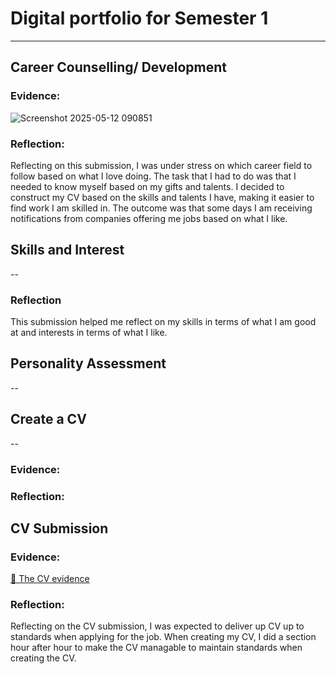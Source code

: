 # Digital portfolio for Semester 1
------
## Career Counselling/ Development
### Evidence:
![Screenshot 2025-05-12 090851](https://github.com/user-attachments/assets/9c9f9f7e-778b-40cd-980a-d14ddf83e9a4)
### Reflection:
Reflecting on this submission, I was under stress on which career field to follow based on what I love doing. The task that I had to do was that I needed to know myself based on my gifts and talents. I decided to construct my CV based on the skills and talents I have, making it easier to find work I am skilled in. The outcome was that some days I am receiving notifications from companies offering me jobs based on what I like.
## Skills and Interest
--
### Reflection
This submission helped me reflect on my skills in terms of what I am good at and interests in terms of what I like.
## Personality Assessment
--
## Create a CV
--
### Evidence:
### Reflection:
## CV Submission
### Evidence:
[📄 The CV evidence](docs/LisaZumanaCV.pdf)

### Reflection: 
Reflecting on the CV submission, I was expected to deliver up CV up to standards when applying for the job. When creating my CV, I did a section hour after hour to make the CV managable to maintain standards when creating the CV.

